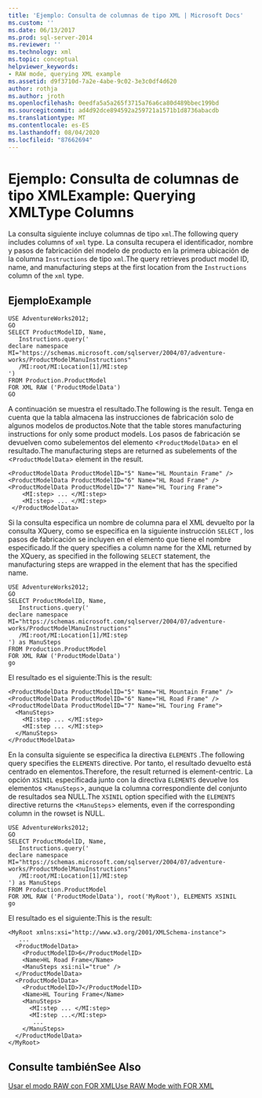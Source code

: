 ```yaml
---
title: 'Ejemplo: Consulta de columnas de tipo XML | Microsoft Docs'
ms.custom: ''
ms.date: 06/13/2017
ms.prod: sql-server-2014
ms.reviewer: ''
ms.technology: xml
ms.topic: conceptual
helpviewer_keywords:
- RAW mode, querying XML example
ms.assetid: d9f3710d-7a2e-4abe-9c02-3e3c0df4d620
author: rothja
ms.author: jroth
ms.openlocfilehash: 0eedfa5a5a265f3715a76a6ca80d489bbec199bd
ms.sourcegitcommit: ad4d92dce894592a259721a1571b1d8736abacdb
ms.translationtype: MT
ms.contentlocale: es-ES
ms.lasthandoff: 08/04/2020
ms.locfileid: "87662694"
---
```

# <a name="example-querying-xmltype-columns"></a><span data-ttu-id="c0b05-102">Ejemplo: Consulta de columnas de tipo XML</span><span class="sxs-lookup"><span data-stu-id="c0b05-102">Example: Querying XMLType Columns</span></span>
  <span data-ttu-id="c0b05-103">La consulta siguiente incluye columnas de tipo `xml`.</span><span class="sxs-lookup"><span data-stu-id="c0b05-103">The following query includes columns of `xml` type.</span></span> <span data-ttu-id="c0b05-104">La consulta recupera el identificador, nombre y pasos de fabricación del modelo de producto en la primera ubicación de la columna `Instructions` de tipo `xml`.</span><span class="sxs-lookup"><span data-stu-id="c0b05-104">The query retrieves product model ID, name, and manufacturing steps at the first location from the `Instructions` column of the `xml` type.</span></span>  
  
## <a name="example"></a><span data-ttu-id="c0b05-105">Ejemplo</span><span class="sxs-lookup"><span data-stu-id="c0b05-105">Example</span></span>  
  
```  
USE AdventureWorks2012;  
GO  
SELECT ProductModelID, Name,  
   Instructions.query('  
declare namespace MI="https://schemas.microsoft.com/sqlserver/2004/07/adventure-works/ProductModelManuInstructions"  
   /MI:root/MI:Location[1]/MI:step  
')   
FROM Production.ProductModel  
FOR XML RAW ('ProductModelData')  
GO  
```  
  
 <span data-ttu-id="c0b05-106">A continuación se muestra el resultado.</span><span class="sxs-lookup"><span data-stu-id="c0b05-106">The following is the result.</span></span> <span data-ttu-id="c0b05-107">Tenga en cuenta que la tabla almacena las instrucciones de fabricación solo de algunos modelos de productos.</span><span class="sxs-lookup"><span data-stu-id="c0b05-107">Note that the table stores manufacturing instructions for only some product models.</span></span> <span data-ttu-id="c0b05-108">Los pasos de fabricación se devuelven como subelementos del elemento <`ProductModelData`> en el resultado.</span><span class="sxs-lookup"><span data-stu-id="c0b05-108">The manufacturing steps are returned as subelements of the <`ProductModelData`> element in the result.</span></span>  
  
```  
<ProductModelData ProductModelID="5" Name="HL Mountain Frame" />  
<ProductModelData ProductModelID="6" Name="HL Road Frame" />  
<ProductModelData ProductModelID="7" Name="HL Touring Frame">  
    <MI:step> ... </MI:step>  
    <MI:step> ... </MI:step>  
 </ProductModelData>  
```  
  
 <span data-ttu-id="c0b05-109">Si la consulta especifica un nombre de columna para el XML devuelto por la consulta XQuery, como se especifica en la siguiente instrucción `SELECT` , los pasos de fabricación se incluyen en el elemento que tiene el nombre especificado.</span><span class="sxs-lookup"><span data-stu-id="c0b05-109">If the query specifies a column name for the XML returned by the XQuery, as specified in the following `SELECT` statement, the manufacturing steps are wrapped in the element that has the specified name.</span></span>  
  
```  
USE AdventureWorks2012;  
GO  
SELECT ProductModelID, Name,  
   Instructions.query('  
declare namespace MI="https://schemas.microsoft.com/sqlserver/2004/07/adventure-works/ProductModelManuInstructions"  
   /MI:root/MI:Location[1]/MI:step  
') as ManuSteps  
FROM Production.ProductModel  
FOR XML RAW ('ProductModelData')  
go  
```  
  
 <span data-ttu-id="c0b05-110">El resultado es el siguiente:</span><span class="sxs-lookup"><span data-stu-id="c0b05-110">This is the result:</span></span>  
  
```  
<ProductModelData ProductModelID="5" Name="HL Mountain Frame" />  
<ProductModelData ProductModelID="6" Name="HL Road Frame" />  
<ProductModelData ProductModelID="7" Name="HL Touring Frame">  
  <ManuSteps>  
    <MI:step ... </MI:step>  
    <MI:step ... </MI:step>  
  </ManuSteps>  
</ProductModelData>  
```  
  
 <span data-ttu-id="c0b05-111">En la consulta siguiente se especifica la directiva `ELEMENTS` .</span><span class="sxs-lookup"><span data-stu-id="c0b05-111">The following query specifies the `ELEMENTS` directive.</span></span> <span data-ttu-id="c0b05-112">Por tanto, el resultado devuelto está centrado en elementos.</span><span class="sxs-lookup"><span data-stu-id="c0b05-112">Therefore, the result returned is element-centric.</span></span> <span data-ttu-id="c0b05-113">La opción `XSINIL` especificada junto con la directiva `ELEMENTS` devuelve los elementos <`ManuSteps`>, aunque la columna correspondiente del conjunto de resultados sea NULL.</span><span class="sxs-lookup"><span data-stu-id="c0b05-113">The `XSINIL` option specified with the `ELEMENTS` directive returns the <`ManuSteps`> elements, even if the corresponding column in the rowset is NULL.</span></span>  
  
```  
USE AdventureWorks2012;  
GO  
SELECT ProductModelID, Name,  
   Instructions.query('  
declare namespace MI="https://schemas.microsoft.com/sqlserver/2004/07/adventure-works/ProductModelManuInstructions"  
   /MI:root/MI:Location[1]/MI:step  
') as ManuSteps  
FROM Production.ProductModel  
FOR XML RAW ('ProductModelData'), root('MyRoot'), ELEMENTS XSINIL  
go  
```  
  
 <span data-ttu-id="c0b05-114">El resultado es el siguiente:</span><span class="sxs-lookup"><span data-stu-id="c0b05-114">This is the result:</span></span>  
  
```  
<MyRoot xmlns:xsi="http://www.w3.org/2001/XMLSchema-instance">  
   ...  
  <ProductModelData>  
    <ProductModelID>6</ProductModelID>  
    <Name>HL Road Frame</Name>  
    <ManuSteps xsi:nil="true" />  
  </ProductModelData>  
  <ProductModelData>  
    <ProductModelID>7</ProductModelID>  
    <Name>HL Touring Frame</Name>  
    <ManuSteps>  
      <MI:step ... </MI:step>  
      <MI:step ...</MI:step>  
       ...  
    </ManuSteps>  
  </ProductModelData>  
</MyRoot>  
```  
  
## <a name="see-also"></a><span data-ttu-id="c0b05-115">Consulte también</span><span class="sxs-lookup"><span data-stu-id="c0b05-115">See Also</span></span>  
 [<span data-ttu-id="c0b05-116">Usar el modo RAW con FOR XML</span><span class="sxs-lookup"><span data-stu-id="c0b05-116">Use RAW Mode with FOR XML</span></span>](use-raw-mode-with-for-xml.md)  
  
  
